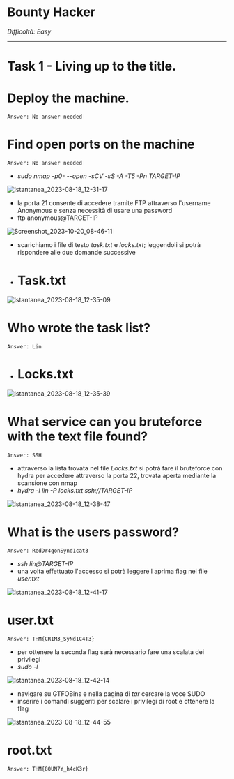 # Bounty Hacker

_Difficoltà: Easy_
__________________

# Task 1 - Living up to the title. 

# Deploy the machine.
    Answer: No answer needed


# Find open ports on the machine
    Answer: No answer needed

- _sudo nmap -p0- --open -sCV -sS -A -T5 -Pn TARGET-IP_

![Istantanea_2023-08-18_12-31-17](https://github.com/Manganaccio/Manganaccio/assets/137283468/824502ab-8dbf-4614-b61e-2661a6c93cfe)

- la porta 21 consente di accedere tramite FTP attraverso l'username Anonymous e senza necessità di usare una password
- ftp anonymous@TARGET-IP

![Screenshot_2023-10-20_08-46-11](https://github.com/Manganaccio/Manganaccio/assets/137283468/966496ea-e5cd-40a6-9f8f-5f2c2250963d)

- scarichiamo i file di testo _task.txt_ e _locks.txt_; leggendoli si potrà rispondere alle due domande successive 

- # Task.txt

![Istantanea_2023-08-18_12-35-09](https://github.com/Manganaccio/Manganaccio/assets/137283468/378099cf-7a55-4d4d-b11e-75cae27261e4)


# Who wrote the task list? 
    Answer: Lin

- # Locks.txt

![Istantanea_2023-08-18_12-35-39](https://github.com/Manganaccio/Manganaccio/assets/137283468/3a7e0aba-4a85-47b7-bef8-bce79b99d481)

# What service can you bruteforce with the text file found?
    Answer: SSH

- attraverso la lista trovata nel file _Locks.txt_ si potrà fare il bruteforce con hydra per accedere attraverso la porta 22, trovata aperta mediante la scansione con nmap
- _hydra -l lin -P locks.txt ssh://TARGET-IP_  

![Istantanea_2023-08-18_12-38-47](https://github.com/Manganaccio/Manganaccio/assets/137283468/5549e4ed-dd13-43b7-b5e2-44d1b5db16d5)

# What is the users password?
    Answer: RedDr4gonSynd1cat3

- _ssh lin@TARGET-IP_
- una volta effettuato l'accesso si potrà leggere l aprima flag nel file _user.txt_

![Istantanea_2023-08-18_12-41-17](https://github.com/Manganaccio/Manganaccio/assets/137283468/c07ca046-1ddf-4764-8b32-9fb0e014737f)

# user.txt
    Answer: THM{CR1M3_SyNd1C4T3}

- per ottenere la seconda flag sarà necessario fare una scalata dei privilegi
- _sudo -l_

![Istantanea_2023-08-18_12-42-14](https://github.com/Manganaccio/Manganaccio/assets/137283468/48f98c1a-e77e-4ea6-9d64-a1fa3f507824)

- navigare su GTFOBins e nella pagina di _tar_ cercare la voce SUDO
- inserire i comandi suggeriti per scalare i privilegi di root e ottenere la flag

![Istantanea_2023-08-18_12-44-55](https://github.com/Manganaccio/Manganaccio/assets/137283468/496f48a2-1c73-46fa-b20f-bfe537f3a71f)

# root.txt
    Answer: THM{80UN7Y_h4cK3r}



